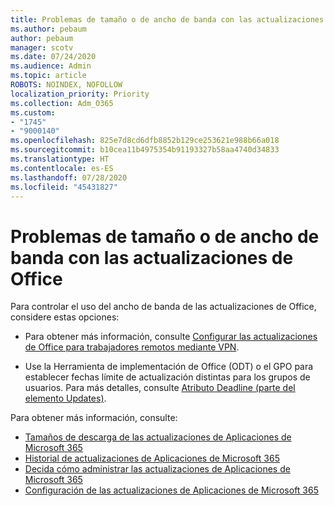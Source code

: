 ```yaml
---
title: Problemas de tamaño o de ancho de banda con las actualizaciones de Office
ms.author: pebaum
author: pebaum
manager: scotv
ms.date: 07/24/2020
ms.audience: Admin
ms.topic: article
ROBOTS: NOINDEX, NOFOLLOW
localization_priority: Priority
ms.collection: Adm_O365
ms.custom:
- "1745"
- "9000140"
ms.openlocfilehash: 825e7d8cd6dfb8852b129ce253621e988b66a018
ms.sourcegitcommit: b10cea11b4975354b91193327b58aa4740d34833
ms.translationtype: HT
ms.contentlocale: es-ES
ms.lasthandoff: 07/28/2020
ms.locfileid: "45431827"
---
```

# <a name="size-or-bandwidth-concerns-with-office-updates"></a>Problemas de tamaño o de ancho de banda con las actualizaciones de Office

Para controlar el uso del ancho de banda de las actualizaciones de Office, considere estas opciones:

-   Para obtener más información, consulte [Configurar las actualizaciones de Office para trabajadores remotos mediante VPN](https://techcommunity.microsoft.com/t5/office-365-blog/configuring-office-365-proplus-updates-for-remote-workers-using/ba-p/1253491).  
    
-   Use la Herramienta de implementación de Office (ODT) o el GPO para establecer fechas límite de actualización distintas para los grupos de usuarios. Para más detalles, consulte [Atributo Deadline (parte del elemento Updates)](https://docs.microsoft.com/deployoffice/configuration-options-for-the-office-2016-deployment-tool#deadline-attribute-part-of-updates-element).
    
Para obtener más información, consulte:  
- [Tamaños de descarga de las actualizaciones de Aplicaciones de Microsoft 365](https://docs.microsoft.com/officeupdates/download-sizes-office365-proplus-updates)  
- [Historial de actualizaciones de Aplicaciones de Microsoft 365](https://docs.microsoft.com/officeupdates/update-history-microsoft365-apps-by-date)  
- [Decida cómo administrar las actualizaciones de Aplicaciones de Microsoft 365](https://docs.microsoft.com/deployoffice/choose-how-manage-updates-microsoft-365-apps)  
- [Configuración de las actualizaciones de Aplicaciones de Microsoft 365](https://docs.microsoft.com/deployoffice/configure-update-settings-microsoft-365-apps)